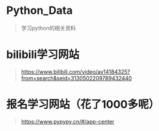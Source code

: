 # Python_Data
> 学习python的相关资料
# bilibili学习网站
> https://www.bilibili.com/video/av14184325?from=search&seid=3130502209789432440
# 报名学习网站（花了1000多呢）
> https://www.pypypy.cn/#/app-center
